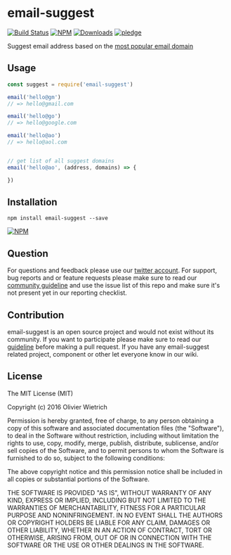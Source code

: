 # email-suggest

  [![Build Status](https://travis-ci.org/bredele/email-suggest.svg?branch=master)](https://travis-ci.org/bredele/email-suggest)
  [![NPM](https://img.shields.io/npm/v/email-suggest.svg)](https://www.npmjs.com/package/email-suggest)
  [![Downloads](https://img.shields.io/npm/dm/email-suggest.svg)](http://npm-stat.com/charts.html?package=email-suggest)
  [![pledge](https://bredele.github.io/contributing-guide/community-pledge.svg)](https://github.com/bredele/contributing-guide/blob/master/guidelines.md)

Suggest email address based on the [most popular email domain](https://github.com/bredele/email-domain-popular)

## Usage


```js
const suggest = require('email-suggest')

email('hello@gm')
// => hello@gmail.com

email('hello@go')
// => hello@google.com

email('hello@ao')
// => hello@aol.com


// get list of all suggest domains
email('hello@ao', (address, domains) => {

})
```


## Installation

```shell
npm install email-suggest --save
```

[![NPM](https://nodei.co/npm/email-suggest.png)](https://nodei.co/npm/email-suggest/)


## Question

For questions and feedback please use our [twitter account](https://twitter.com/bredeleca). For support, bug reports and or feature requests please make sure to read our
<a href="https://github.com/bredele/contributing-guide/blob/master/guidelines.md" target="_blank">community guideline</a> and use the issue list of this repo and make sure it's not present yet in our reporting checklist.

## Contribution

email-suggest is an open source project and would not exist without its community. If you want to participate please make sure to read our <a href="https://github.com/bredele/contributing-guide/blob/master/guidelines.md" target="_blank">guideline</a> before making a pull request. If you have any email-suggest related project, component or other let everyone know in our wiki.

## License

The MIT License (MIT)

Copyright (c) 2016 Olivier Wietrich

Permission is hereby granted, free of charge, to any person obtaining a copy
of this software and associated documentation files (the "Software"), to deal
in the Software without restriction, including without limitation the rights
to use, copy, modify, merge, publish, distribute, sublicense, and/or sell
copies of the Software, and to permit persons to whom the Software is
furnished to do so, subject to the following conditions:

The above copyright notice and this permission notice shall be included in all
copies or substantial portions of the Software.

THE SOFTWARE IS PROVIDED "AS IS", WITHOUT WARRANTY OF ANY KIND, EXPRESS OR
IMPLIED, INCLUDING BUT NOT LIMITED TO THE WARRANTIES OF MERCHANTABILITY,
FITNESS FOR A PARTICULAR PURPOSE AND NONINFRINGEMENT. IN NO EVENT SHALL THE
AUTHORS OR COPYRIGHT HOLDERS BE LIABLE FOR ANY CLAIM, DAMAGES OR OTHER
LIABILITY, WHETHER IN AN ACTION OF CONTRACT, TORT OR OTHERWISE, ARISING FROM,
OUT OF OR IN CONNECTION WITH THE SOFTWARE OR THE USE OR OTHER DEALINGS IN THE
SOFTWARE.
